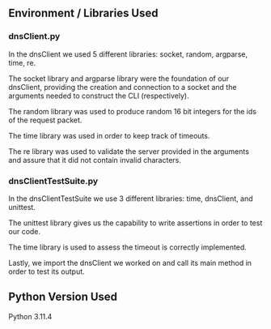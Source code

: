 ## Environment / Libraries Used

### dnsClient.py

In the dnsClient we used 5 different libraries: socket, random, argparse, time, re.

The socket library and argparse library were the foundation of our dnsClient, providing the creation and connection to a socket and the arguments needed to construct the CLI (respectively). 

The random library was used to produce random 16 bit integers for the ids of the request packet.

The time library was used in order to keep track of timeouts.

The re library was used to validate the server provided in the arguments and assure that it did not contain invalid characters.

### dnsClientTestSuite.py

In the dnsClientTestSuite we use 3 different libraries: time, dnsClient, and unittest.

The unittest library gives us the capability to write assertions in order to test our code.

The time library is used to assess the timeout is correctly implemented.

Lastly, we import the dnsClient we worked on and call its main method in order to test its output.

## Python Version Used
Python 3.11.4
